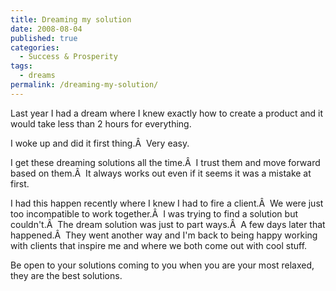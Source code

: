 ```yaml
---
title: Dreaming my solution
date: 2008-08-04
published: true
categories:
  - Success & Prosperity
tags:
  - dreams
permalink: /dreaming-my-solution/
---
```

Last year I had a dream where I knew exactly how to create a product and it would take less than 2 hours for everything.

I woke up and did it first thing.Â  Very easy.

I get these dreaming solutions all the time.Â  I trust them and move forward based on them.Â  It always works out even if it seems it was a mistake at first.

I had this happen recently where I knew I had to fire a client.Â  We were just too incompatible to work together.Â  I was trying to find a solution but couldn't.Â  The dream solution was just to part ways.Â  A few days later that happened.Â  They went another way and I'm back to being happy working with clients that inspire me and where we both come out with cool stuff.

Be open to your solutions coming to you when you are your most relaxed, they are the best solutions.
